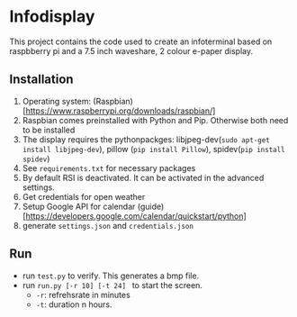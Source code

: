 # Infodisplay

This project contains the code used to create an infoterminal based on raspbberry pi and a 7.5 inch waveshare, 2 colour e-paper display.

## Installation

1. Operating system: (Raspbian)[https://www.raspberrypi.org/downloads/raspbian/]
2. Raspbian comes preinstalled with Python and Pip. Otherwise both need to be installed
3. The display requires the pythonpackges: libjpeg-dev(```sudo apt-get install libjpeg-dev```), pillow (```pip install Pillow```), spidev(```pip install spidev```)
4. See `requirements.txt` for necessary packages
4. By default RSI is deactivated. It can be activated in the advanced settings.
5. Get credentials for open weather
6. Setup Google API for calendar (guide)[https://developers.google.com/calendar/quickstart/python]
7. generate  `settings.json` and `credentials.json`

## Run

- run `test.py` to verify. This generates a bmp file. 
- run `run.py [-r 10] [-t 24] ` to start the screen. 
  - `-r`: refrehsrate in minutes
  - `-t`: duration n hours.
